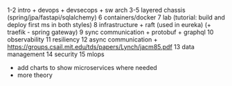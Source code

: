 1-2 intro + devops + devsecops + sw arch
3-5 layered chassis (spring/jpa/fastapi/sqlalchemy)
6 containers/docker
7 lab (tutorial: build and deploy first ms in both styles)
8 infrastructure + raft (used in eureka) (+ traefik - spring gateway)
9 sync communication + protobuf + graphql
10 observability
11 resiliency
12 async communication + https://groups.csail.mit.edu/tds/papers/Lynch/jacm85.pdf
13 data management
14 security
15 mlops

- add charts to show microservices where needed
- more theory 